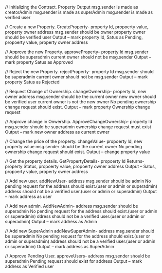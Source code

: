
// Initializing the Contract.
Property
Output
msg.sender is made as creatorAdmin
msg.sender is made as superAdmin
msg.sender is made as verified user

// Create a new Property.
CreateProperty- property Id, propoerty value, property owner address
msg.sender should be owner
property owner should be verified user
Output – mark property Id, Satus as Pending, propoerty value, property owner address

// Approve the new Property.
approveProperty- property Id
msg.sender should be superadmin
current owner should not be msg.sender
Output – mark property Satus as Approved

// Reject the new Property.
rejectProperty- property Id
msg.sender should be superadmin
current owner should not be msg.sender
Output – mark property Satus as Rejected

// Request Change of Ownership.
changeOwnership- property Id, new owner address
msg.sender should be the current owner
new owner should be verified user
current owner is not the new owner
No pending ownership change request should exist.
Output – mark property Ownership change request

// Approve change in Onwership.
ApproveChangeOwnership- property Id
msg.sender should be superadmin
ownership change request must exist
Output – mark new owner address as current owner

// Change the price of the property.
changeValue- propoerty Id, new property value
msg.sender should be the current owner
No pending ownership change request should exist.
Output – change property value

// Get the property details.
GetPropertyDetails- propoerty Id
Returns- property Status, propoerty value, propoerty owner address
Output – Satus, propoerty value, property owner address


// Add new user.
addNewUser- address
msg.sender should be admin
No pending request for the address should exist.(user or admin or superadmin)
address should not be a verified user.(user or admin or superadmin)
Output – mark address as user

// Add new admin.
AddNewAdmin- address
msg.sender should be superadmin
No pending request for the address should exist.(user or admin or superadmin)
ddress should not be a verified user.(user or admin or superadmin)
Output – mark address as Admin

// Add new SuperAdmin
addNewSuperAdmin- address
msg.sender should be superadmin
No pending request for the address should exist.(user or admin or superadmin)
address should not be a verified user.(user or admin or superadmin)
Output – mark address as SuperAdmin


// Approve Pending User.
approveUsers- address
msg.sender should be superadmin
Pending request should exist for address
Output – mark address as Verified user



